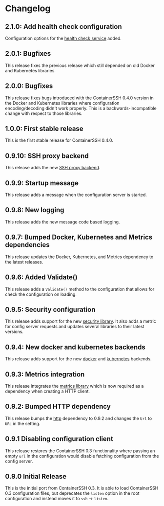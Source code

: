 # Changelog

## 2.1.0: Add health check configuration

Configuration options for the [health check service](https://github.com/containerssh/health) added.

## 2.0.1: Bugfixes

This release fixes the previous release which still depended on old Docker and Kubernetes libraries.

## 2.0.0: Bugfixes

This release fixes bugs introduced with the ContainerSSH 0.4.0 version in the Docker and Kubernetes libraries where configuration encoding/decoding didn't work properly. This is a backwards-incompatible change with respect to those libraries.

## 1.0.0: First stable release

This is the first stable release for ContainerSSH 0.4.0.

## 0.9.10: SSH proxy backend

This release adds the new [SSH proxy backend](https://github.com/containerssh/sshproxy).

## 0.9.9: Startup message

This release adds a message when the configuration server is started.

## 0.9.8: New logging

This release adds the new message code based logging.

## 0.9.7: Bumped Docker, Kubernetes and Metrics dependencies

This release updates the Docker, Kubernetes, and Metrics dependency to the latest releases.

## 0.9.6: Added Validate()

This release adds a `Validate()` method to the configuration that allows for check the configuration on loading.

## 0.9.5: Security configuration

This release adds support for the new [security library](https://github.com/containerssh/security). It also adds a metric for config server requests and updates several libraries to their latest versions.

## 0.9.4: New docker and kubernetes backends

This release adds support for the new [docker](https://github.com/containerssh/docker) and [kubernetes](https://github.com/containerssh/kubernetes) backends.

## 0.9.3: Metrics integration

This release integrates the [metrics library](https://github.com/containerssh/metrics) which is now required as a dependency when creating a HTTP client.

## 0.9.2: Bumped HTTP dependency

This release bumps the [http](https://github.com/containerssh/http) dependency to 0.9.2 and changes the `Url` to `URL` in the setting.

## 0.9.1 Disabling configuration client

This release restores the ContainerSSH 0.3 functionality where passing an empty `url` in the configuration would disable fetching configuration from the config server.

## 0.9.0 Initial Release

This is the initial port from ContainerSSH 0.3. It is able to load ContainerSSH 0.3 configuration files, but deprecates the `listen` option in the root configuration and instead moves it to `ssh` → `listen`.